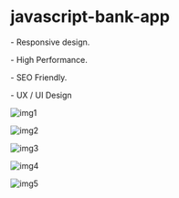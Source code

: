 # javascript-bank-app

<div align=left>
  <p>- Responsive design.</p>
  <p>-  High Performance.</p>
  <p>- SEO Friendly.</p>
  <p>- UX / UI Design</p>
</div>

![img1](https://user-images.githubusercontent.com/75960970/164976914-952b73b8-a98a-4a1c-98da-33d3e15b91ac.png)

![img2](https://user-images.githubusercontent.com/75960970/164976930-7dea1451-5a70-49ee-adc6-fd790c947555.png)

![img3](https://user-images.githubusercontent.com/75960970/164976963-227c188d-2cde-40fa-976f-578f7a21137b.png)

![img4](https://user-images.githubusercontent.com/75960970/164976995-36d88e4d-5b05-4f65-80c2-d3e04cdeab68.png)

![img5](https://user-images.githubusercontent.com/75960970/164976993-b6327803-3cb3-4480-a85b-de8cfb0de717.png)


